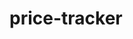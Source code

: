 # price-tracker

<!-- To add schedule through heroku, add command:  node server/utils/schedulePriceUpdate.js -->